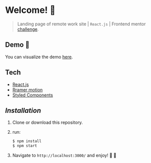 # Welcome! 👋

> Landing page of remote work site | `React.js` | Frontend mentor [challenge](https://www.frontendmentor.io/challenges/intro-section-with-dropdown-navigation-ryaPetHE5).

## Demo 🚀

You can visualize the demo [here](https://remote-work-lp.netlify.app/).

## Tech

- [React.js](https://reactjs.org/)
- [Rramer motion](https://www.framer.com/motion/)
- [Styled Components](https://styled-components.com/)

## _Installation_

1. Clone or download this repository.

2. run:

   ```sh
   $ npm install
   $ npm start
   ```

3. Navigate to `http://localhost:3000/` and enjoy! 👋 🚀
